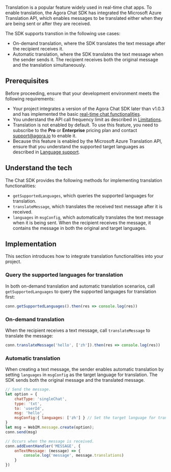 Translation is a popular feature widely used in real-time chat apps. To enable translation, the Agora Chat SDK has integrated the Microsoft Azure Translation API, which enables messages to be translated either when they are being sent or after they are received.

The SDK supports transtion in the following use cases:

- On-demand translation, where the SDK translates the text message after the recipient receives it.
- Automatic translation, where the SDK translates the text message when the sender sends it. The recipient receives both the original message and the translation simultaneously.

## Prerequisites

Before proceeding, ensure that your development environment meets the following requirements:

- Your project integrates a version of the Agora Chat SDK later than v1.0.3 and has implemented the basic [real-time chat functionalities](./agora_chat_get_started_web?platform=Web).
- You understand the API call frequency limit as described in [Limitations](./agora_chat_limitation?platform=Web).
- Translation is not enabled by default. To use this feature, you need to subscribe to the **Pro** or **Enterprise** pricing plan and contact support@agora.io to enable it.
- Because this feature is enabled by the Microsoft Azure Translation API, ensure that you understand the supported target languages as described in [Language support](https://docs.microsoft.com/en-us/azure).

## Understand the tech

The Chat SDK provides the following methods for implementing translation functionalities:

- `getSupportedLanguages`, which queries the supported languages for translation.
- `translateMessage`, which translates the received text message after it is received.
- `languages` in `msgConfig`, which automatically translates the text message when it is being sent. When the recipient receives the message, it contains the message in both the original and target languages.

## Implementation

This section introduces how to integrate translation functionalities into your project.

### Query the supported languages for translation

In both on-demand translation and automatic translation scenarios, call `getSupportedLanguages` to query the supported languages for translation first:

```javascript
conn.getSupportedLanguages().then(res => console.log(res))
```

### On-demand translation

When the recipient receives a text message, call `translateMessage` to translate the message:

```javascript
conn.translateMessage('hello', ['zh']).then(res => console.log(res))
```

### Automatic translation

When creating a text message, the sender enables automatic translation by setting `languages` in `msgConfig` as the target language for translation. The SDK sends both the original message and the translated message.

```javascript
// Send the message.
let option = {
    chatType: 'singleChat',
    type: 'txt',
    to: 'userId',
    msg: 'hello',
    msgConfig:{ languages: ['zh'] } // Set the target language for translation.
}
let msg = WebIM.message.create(option);
conn.send(msg)

// Occurs when the message is received.
conn.addEventHandler('MESSAGE', {
    onTextMessage: (message) => {
        console.log('message', message.translations)
    }
})
```

 
